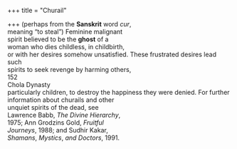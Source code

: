+++
title = "Churail"

+++
(perhaps from the **Sanskrit** word *cur*,  
meaning “to steal”) Feminine malignant  
spirit believed to be the **ghost** of a  
woman who dies childless, in childbirth,  
or with her desires somehow unsatisfied. These frustrated desires lead such  
spirits to seek revenge by harming others,  
152  
Chola Dynasty  
particularly children, to destroy the happiness they were denied. For further  
information about churails and other  
unquiet spirits of the dead, see  
Lawrence Babb, *The Divine Hierarchy*,  
1975; Ann Grodzins Gold, *Fruitful*  
*Journeys*, 1988; and Sudhir Kakar,  
*Shamans*, *Mystics*, *and Doctors*, 1991.